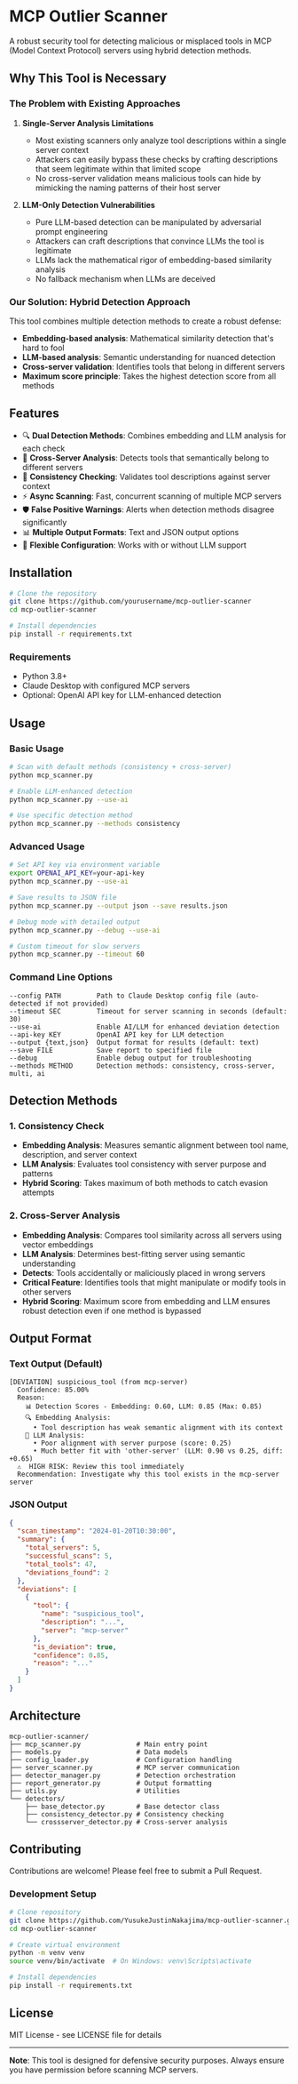 # MCP Outlier Scanner

A robust security tool for detecting malicious or misplaced tools in MCP (Model Context Protocol) servers using hybrid detection methods.

## Why This Tool is Necessary

### The Problem with Existing Approaches

1. **Single-Server Analysis Limitations**
   - Most existing scanners only analyze tool descriptions within a single server context
   - Attackers can easily bypass these checks by crafting descriptions that seem legitimate within that limited scope
   - No cross-server validation means malicious tools can hide by mimicking the naming patterns of their host server

2. **LLM-Only Detection Vulnerabilities**
   - Pure LLM-based detection can be manipulated by adversarial prompt engineering
   - Attackers can craft descriptions that convince LLMs the tool is legitimate
   - LLMs lack the mathematical rigor of embedding-based similarity analysis
   - No fallback mechanism when LLMs are deceived

### Our Solution: Hybrid Detection Approach

This tool combines multiple detection methods to create a robust defense:
- **Embedding-based analysis**: Mathematical similarity detection that's hard to fool
- **LLM-based analysis**: Semantic understanding for nuanced detection
- **Cross-server validation**: Identifies tools that belong in different servers
- **Maximum score principle**: Takes the highest detection score from all methods

## Features

- 🔍 **Dual Detection Methods**: Combines embedding and LLM analysis for each check
- 🔄 **Cross-Server Analysis**: Detects tools that semantically belong to different servers
- 🎯 **Consistency Checking**: Validates tool descriptions against server context
- ⚡ **Async Scanning**: Fast, concurrent scanning of multiple MCP servers
- 🛡️ **False Positive Warnings**: Alerts when detection methods disagree significantly
- 📊 **Multiple Output Formats**: Text and JSON output options
- 🔧 **Flexible Configuration**: Works with or without LLM support

## Installation

```bash
# Clone the repository
git clone https://github.com/yourusername/mcp-outlier-scanner
cd mcp-outlier-scanner

# Install dependencies
pip install -r requirements.txt
```

### Requirements

- Python 3.8+
- Claude Desktop with configured MCP servers
- Optional: OpenAI API key for LLM-enhanced detection

## Usage

### Basic Usage

```bash
# Scan with default methods (consistency + cross-server)
python mcp_scanner.py

# Enable LLM-enhanced detection
python mcp_scanner.py --use-ai

# Use specific detection method
python mcp_scanner.py --methods consistency
```

### Advanced Usage

```bash
# Set API key via environment variable
export OPENAI_API_KEY=your-api-key
python mcp_scanner.py --use-ai

# Save results to JSON file
python mcp_scanner.py --output json --save results.json

# Debug mode with detailed output
python mcp_scanner.py --debug --use-ai

# Custom timeout for slow servers
python mcp_scanner.py --timeout 60
```

### Command Line Options

```
--config PATH         Path to Claude Desktop config file (auto-detected if not provided)
--timeout SEC         Timeout for server scanning in seconds (default: 30)
--use-ai              Enable AI/LLM for enhanced deviation detection
--api-key KEY         OpenAI API key for LLM detection
--output {text,json}  Output format for results (default: text)
--save FILE           Save report to specified file
--debug               Enable debug output for troubleshooting
--methods METHOD      Detection methods: consistency, cross-server, multi, ai
```

## Detection Methods

### 1. Consistency Check
- **Embedding Analysis**: Measures semantic alignment between tool name, description, and server context
- **LLM Analysis**: Evaluates tool consistency with server purpose and patterns
- **Hybrid Scoring**: Takes maximum of both methods to catch evasion attempts

### 2. Cross-Server Analysis
- **Embedding Analysis**: Compares tool similarity across all servers using vector embeddings
- **LLM Analysis**: Determines best-fitting server using semantic understanding
- **Detects**: Tools accidentally or maliciously placed in wrong servers
- **Critical Feature**: Identifies tools that might manipulate or modify tools in other servers
- **Hybrid Scoring**: Maximum score from embedding and LLM ensures robust detection even if one method is bypassed

## Output Format

### Text Output (Default)
```
[DEVIATION] suspicious_tool (from mcp-server)
  Confidence: 85.00%
  Reason:
    📊 Detection Scores - Embedding: 0.60, LLM: 0.85 (Max: 0.85)
    🔍 Embedding Analysis:
      • Tool description has weak semantic alignment with its context
    🤖 LLM Analysis:
      • Poor alignment with server purpose (score: 0.25)
      • Much better fit with 'other-server' (LLM: 0.90 vs 0.25, diff: +0.65)
  ⚠️  HIGH RISK: Review this tool immediately
  Recommendation: Investigate why this tool exists in the mcp-server server
```

### JSON Output
```json
{
  "scan_timestamp": "2024-01-20T10:30:00",
  "summary": {
    "total_servers": 5,
    "successful_scans": 5,
    "total_tools": 47,
    "deviations_found": 2
  },
  "deviations": [
    {
      "tool": {
        "name": "suspicious_tool",
        "description": "...",
        "server": "mcp-server"
      },
      "is_deviation": true,
      "confidence": 0.85,
      "reason": "..."
    }
  ]
}
```

## Architecture

```
mcp-outlier-scanner/
├── mcp_scanner.py              # Main entry point
├── models.py                   # Data models
├── config_loader.py            # Configuration handling
├── server_scanner.py           # MCP server communication
├── detector_manager.py         # Detection orchestration
├── report_generator.py         # Output formatting
├── utils.py                    # Utilities
└── detectors/
    ├── base_detector.py        # Base detector class
    ├── consistency_detector.py # Consistency checking
    └── crossserver_detector.py # Cross-server analysis
```

## Contributing

Contributions are welcome! Please feel free to submit a Pull Request.

### Development Setup

```bash
# Clone repository
git clone https://github.com/YusukeJustinNakajima/mcp-outlier-scanner.git
cd mcp-outlier-scanner

# Create virtual environment
python -m venv venv
source venv/bin/activate  # On Windows: venv\Scripts\activate

# Install dependencies
pip install -r requirements.txt
```

## License

MIT License - see LICENSE file for details

---

**Note**: This tool is designed for defensive security purposes. Always ensure you have permission before scanning MCP servers.